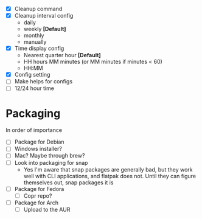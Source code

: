 - [x] Cleanup command
- [x] Cleanup interval config
  - daily
  - weekly **[Default]**
  - monthly
  - manually
- [x] Time display config
  - Nearest quarter hour **[Default]**
  - HH hours MM minutes (or MM minutes if minutes < 60)
  - HH:MM
- [x] Config setting
- [ ] Make helps for configs
- [ ] 12/24 hour time

# Packaging
In order of importance
- [ ] Package for Debian
- [ ] Windows installer?
- [ ] Mac? Maybe through brew?
- [ ] Look into packaging for snap
  - Yes I'm aware that snap packages are generally bad, but they work well with CLI applications, and flatpak does not. Until they can figure themselves out, snap packages it is
- [ ] Package for Fedora
  - [ ] Copr repo?
- [ ] Package for Arch
  - [ ] Upload to the AUR

